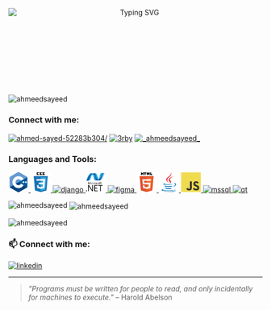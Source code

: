 <div align="center" style="display: flex; justify-content: center; align-items: center; height: 300px; width: 100%; overflow: hidden;">
  <img 
    src="https://readme-typing-svg.herokuapp.com?font=Fira+Code&size=36&duration=3000&pause=1000&color=00FFFF&background=00000000&width=900&lines=Ahmed+Sayed+%7C+Fullstack+Developer;Competitive+Programmer+and+Problem+Solver" 
    alt="Typing SVG" 
    style="width: 100%; max-width: 1000px; height: auto; object-fit: contain;" 
  />
</div>





<p align="left"> <img src="https://komarev.com/ghpvc/?username=ahmeedsayeed&label=Profile%20views&color=0e75b6&style=flat" alt="ahmeedsayeed" /> </p>

<h3 align="left">Connect with me:</h3>
<p align="left">
<a href="https://linkedin.com/in/ahmed-sayed-52283b304/" target="blank"><img align="center" src="https://raw.githubusercontent.com/rahuldkjain/github-profile-readme-generator/master/src/images/icons/Social/linked-in-alt.svg" alt="ahmed-sayed-52283b304/" height="30" width="40" /></a>
<a href="https://codeforces.com/profile/3rby" target="blank"><img align="center" src="https://raw.githubusercontent.com/rahuldkjain/github-profile-readme-generator/master/src/images/icons/Social/codeforces.svg" alt="3rby" height="30" width="40" /></a>
<a href="https://www.leetcode.com/_ahmeedsayeed_" target="blank"><img align="center" src="https://raw.githubusercontent.com/rahuldkjain/github-profile-readme-generator/master/src/images/icons/Social/leet-code.svg" alt="_ahmeedsayeed_" height="30" width="40" /></a>
</p>

<h3 align="left">Languages and Tools:</h3>
<p align="left"> <a href="https://www.w3schools.com/cpp/" target="_blank" rel="noreferrer"> <img src="https://raw.githubusercontent.com/devicons/devicon/master/icons/cplusplus/cplusplus-original.svg" alt="cplusplus" width="40" height="40"/> </a> <a href="https://www.w3schools.com/css/" target="_blank" rel="noreferrer"> <img src="https://raw.githubusercontent.com/devicons/devicon/master/icons/css3/css3-original-wordmark.svg" alt="css3" width="40" height="40"/> </a> <a href="https://www.djangoproject.com/" target="_blank" rel="noreferrer"> <img src="https://cdn.worldvectorlogo.com/logos/django.svg" alt="django" width="40" height="40"/> </a> <a href="https://dotnet.microsoft.com/" target="_blank" rel="noreferrer"> <img src="https://raw.githubusercontent.com/devicons/devicon/master/icons/dot-net/dot-net-original-wordmark.svg" alt="dotnet" width="40" height="40"/> </a> <a href="https://www.figma.com/" target="_blank" rel="noreferrer"> <img src="https://www.vectorlogo.zone/logos/figma/figma-icon.svg" alt="figma" width="40" height="40"/> </a> <a href="https://www.w3.org/html/" target="_blank" rel="noreferrer"> <img src="https://raw.githubusercontent.com/devicons/devicon/master/icons/html5/html5-original-wordmark.svg" alt="html5" width="40" height="40"/> </a> <a href="https://www.java.com" target="_blank" rel="noreferrer"> <img src="https://raw.githubusercontent.com/devicons/devicon/master/icons/java/java-original.svg" alt="java" width="40" height="40"/> </a> <a href="https://developer.mozilla.org/en-US/docs/Web/JavaScript" target="_blank" rel="noreferrer"> <img src="https://raw.githubusercontent.com/devicons/devicon/master/icons/javascript/javascript-original.svg" alt="javascript" width="40" height="40"/> </a> <a href="https://www.microsoft.com/en-us/sql-server" target="_blank" rel="noreferrer"> <img src="https://www.svgrepo.com/show/303229/microsoft-sql-server-logo.svg" alt="mssql" width="40" height="40"/> </a> <a href="https://www.qt.io/" target="_blank" rel="noreferrer"> <img src="https://upload.wikimedia.org/wikipedia/commons/0/0b/Qt_logo_2016.svg" alt="qt" width="40" height="40"/> </a> </p>

<p><img align="left" src="https://github-readme-stats.vercel.app/api/top-langs?username=ahmeedsayeed&show_icons=true&locale=en&layout=compact&theme=transparent" alt="ahmeedsayeed" /></p>

<p>&nbsp;<img align="center" src="https://github-readme-stats.vercel.app/api?username=ahmeedsayeed&show_icons=true&locale=en&theme=transparent" alt="ahmeedsayeed" /></p>

<p><img align="center" src="https://github-readme-streak-stats.herokuapp.com/?user=ahmeedsayeed&theme=transparent" alt="ahmeedsayeed" /></p>



### 📫 Connect with me:
<p align="left">
  <a href="https://www.linkedin.com/in/ahmed-sayed-52283b304/" target="blank">
    <img align="center" src="https://cdn-icons-png.flaticon.com/512/174/174857.png" alt="linkedin" height="30" width="30" />
  </a>
</p>

---

> *"Programs must be written for people to read, and only incidentally for machines to execute."* – Harold Abelson
